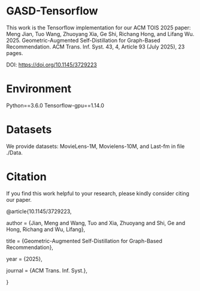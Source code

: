# GASD-Tensorflow
This work is the Tensorflow implementation for our ACM TOIS 2025 paper:      
Meng Jian, Tuo Wang, Zhuoyang Xia, Ge Shi, Richang Hong, and Lifang Wu. 2025. Geometric-Augmented Self-Distillation for Graph-Based Recommendation. ACM Trans. Inf. Syst. 43, 4, Article 93 (July 2025), 23 pages. 

DOI: https://doi.org/10.1145/3729223 

# Environment
Python==3.6.0
Tensorflow-gpu==1.14.0

# Datasets 
We provide datasets: MovieLens-1M, Movielens-10M, and Last-fm in file ./Data. 

# Citation
If you find this work helpful to your research, please kindly consider citing our paper.

@article{10.1145/3729223,

author = {Jian, Meng and Wang, Tuo and Xia, Zhuoyang and Shi, Ge and Hong, Richang and Wu, Lifang},

title = {Geometric-Augmented Self-Distillation for Graph-Based Recommendation},

year = {2025},

journal = {ACM Trans. Inf. Syst.},

}

 


